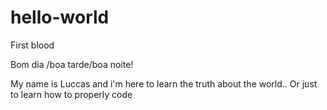 # hello-world
First blood

Bom dia /boa tarde/boa noite!

My name is Luccas and i'm here to learn the truth about the world.. Or just to learn how to properly code
